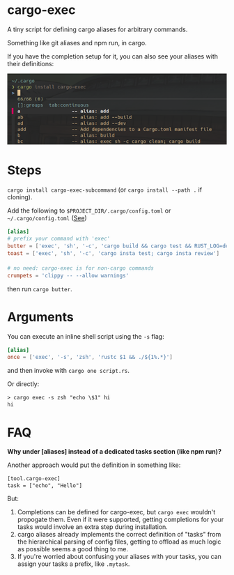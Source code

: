 # cargo-exec

A tiny script for defining cargo aliases for arbitrary commands.

Something like git aliases and npm run, in cargo.

If you have the completion setup for it, you can also see your aliases with their definitions:

![cargo completions](screen.png)

# Steps

`cargo install cargo-exec-subcommand` (or `cargo install --path .` if cloning).

Add the following to `$PROJECT_DIR/.cargo/config.toml` or `~/.cargo/config.toml` ([See](https://doc.rust-lang.org/cargo/reference/config.html))

```toml
[alias]
# prefix your command with 'exec'
butter = ['exec', 'sh', '-c', 'cargo build && cargo test && RUST_LOG=debug cargo run']
toast = ['exec', 'sh', '-c', 'cargo insta test; cargo insta review']

# no need: cargo-exec is for non-cargo commands
crumpets = 'clippy -- --allow warnings'
```

then run `cargo butter`.

# Arguments

You can execute an inline shell script using the `-s` flag:

```toml
[alias]
once = ['exec', '-s', 'zsh', 'rustc $1 && ./${1%.*}']
```

and then invoke with `cargo one script.rs`.

Or directly:
```shell
> cargo exec -s zsh "echo \$1" hi
hi
```

# FAQ

**Why under [aliases] instead of a dedicated tasks section (like npm run)?**

Another approach would put the definition in something like:

```
[tool.cargo-exec]
task = ["echo", "Hello"]

```
But:
1. Completions can be defined for cargo-exec, but `cargo exec` wouldn't propogate them. Even if it were supported, getting completions for your tasks would involve an extra step during installation.
2. cargo aliases already implements the correct definition of "tasks" from the hierarchical parsing of config files, getting to offload as much logic as possible seems a good thing to me.
3. If you're worried about confusing your aliases with your tasks, you can assign your tasks a prefix, like `.mytask`.

